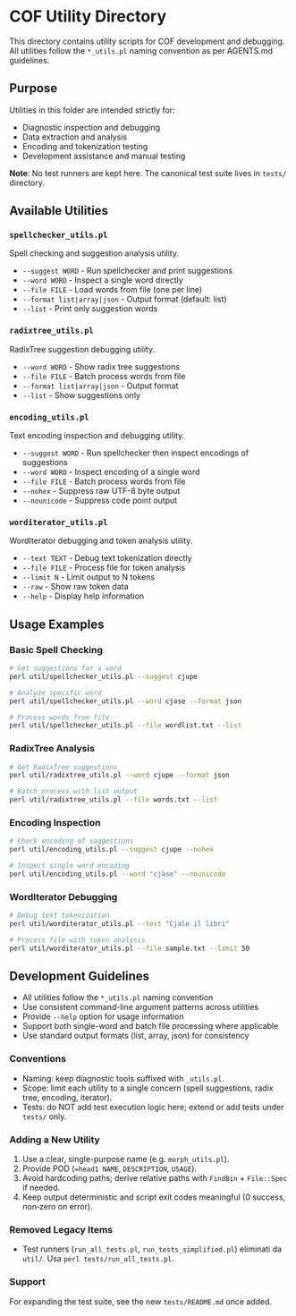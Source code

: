 # COF Utility Directory

This directory contains utility scripts for COF development and debugging. All utilities follow the `*_utils.pl` naming convention as per AGENTS.md guidelines.

## Purpose

Utilities in this folder are intended strictly for:
- Diagnostic inspection and debugging
- Data extraction and analysis  
- Encoding and tokenization testing
- Development assistance and manual testing

**Note**: No test runners are kept here. The canonical test suite lives in `tests/` directory.

## Available Utilities

### `spellchecker_utils.pl`
Spell checking and suggestion analysis utility.
- `--suggest WORD` - Run spellchecker and print suggestions
- `--word WORD` - Inspect a single word directly  
- `--file FILE` - Load words from file (one per line)
- `--format list|array|json` - Output format (default: list)
- `--list` - Print only suggestion words

### `radixtree_utils.pl`  
RadixTree suggestion debugging utility.
- `--word WORD` - Show radix tree suggestions
- `--file FILE` - Batch process words from file
- `--format list|array|json` - Output format
- `--list` - Show suggestions only

### `encoding_utils.pl`
Text encoding inspection and debugging utility.
- `--suggest WORD` - Run spellchecker then inspect encodings of suggestions
- `--word WORD` - Inspect encoding of a single word
- `--file FILE` - Batch process words from file
- `--nohex` - Suppress raw UTF-8 byte output
- `--nounicode` - Suppress code point output

### `worditerator_utils.pl`
WordIterator debugging and token analysis utility.
- `--text TEXT` - Debug text tokenization directly
- `--file FILE` - Process file for token analysis
- `--limit N` - Limit output to N tokens
- `--raw` - Show raw token data
- `--help` - Display help information

## Usage Examples

### Basic Spell Checking
```bash
# Get suggestions for a word
perl util/spellchecker_utils.pl --suggest cjupe

# Analyze specific word
perl util/spellchecker_utils.pl --word cjase --format json

# Process words from file
perl util/spellchecker_utils.pl --file wordlist.txt --list
```

### RadixTree Analysis
```bash
# Get RadixTree suggestions
perl util/radixtree_utils.pl --word cjupe --format json

# Batch process with list output
perl util/radixtree_utils.pl --file words.txt --list
```

### Encoding Inspection
```bash
# Check encoding of suggestions
perl util/encoding_utils.pl --suggest cjupe --nohex

# Inspect single word encoding
perl util/encoding_utils.pl --word "cjàse" --nounicode
```

### WordIterator Debugging
```bash
# Debug text tokenization
perl util/worditerator_utils.pl --text "Cjale il libri"

# Process file with token analysis
perl util/worditerator_utils.pl --file sample.txt --limit 50
```

## Development Guidelines

- All utilities follow the `*_utils.pl` naming convention
- Use consistent command-line argument patterns across utilities
- Provide `--help` option for usage information
- Support both single-word and batch file processing where applicable
- Use standard output formats (list, array, json) for consistency

### Conventions
- Naming: keep diagnostic tools suffixed with `_utils.pl`.
- Scope: limit each utility to a single concern (spell suggestions, radix tree, encoding, iterator).
- Tests: do NOT add test execution logic here; extend or add tests under `tests/` only.

### Adding a New Utility
1. Use a clear, single-purpose name (e.g. `morph_utils.pl`).
2. Provide POD (`=head1 NAME`, `DESCRIPTION`, `USAGE`).
3. Avoid hardcoding paths; derive relative paths with `FindBin` + `File::Spec` if needed.
4. Keep output deterministic and script exit codes meaningful (0 success, non‑zero on error).

### Removed Legacy Items
- Test runners (`run_all_tests.pl`, `run_tests_simplified.pl`) eliminati da `util/`. Usa `perl tests/run_all_tests.pl`.

### Support
For expanding the test suite, see the new `tests/README.md` once added.